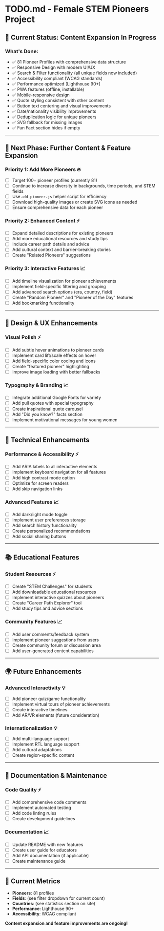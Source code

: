 # TODO.md - Female STEM Pioneers Project

## 🎯 **Current Status: Content Expansion In Progress**

### **What's Done:**

- ✅ 81 Pioneer Profiles with comprehensive data structure
- ✅ Responsive Design with modern UI/UX
- ✅ Search & Filter functionality (all unique fields now included)
- ✅ Accessibility compliant (WCAG standards)
- ✅ Performance optimized (Lighthouse 90+)
- ✅ PWA features (offline, installable)
- ✅ Mobile-responsive design
- ✅ Quote styling consistent with other content
- ✅ Button text centering and visual improvements
- ✅ Date/nationality visibility improvements
- ✅ Deduplication logic for unique pioneers
- ✅ SVG fallback for missing images
- ✅ Fun Fact section hides if empty

---

## 🚀 **Next Phase: Further Content & Feature Expansion**

### **Priority 1: Add More Pioneers** 🔥

- [ ] Target 100+ pioneer profiles (currently 81)
- [ ] Continue to increase diversity in backgrounds, time periods, and STEM fields
- [ ] Use `add-pioneer.js` helper script for efficiency
- [ ] Download high-quality images or create SVG icons as needed
- [ ] Ensure comprehensive data for each pioneer

### **Priority 2: Enhanced Content** ⚡

- [ ] Expand detailed descriptions for existing pioneers
- [ ] Add more educational resources and study tips
- [ ] Include career path details and advice
- [ ] Add cultural context and barrier-breaking stories
- [ ] Create "Related Pioneers" suggestions

### **Priority 3: Interactive Features** 📈

- [ ] Add timeline visualization for pioneer achievements
- [ ] Implement field-specific filtering and grouping
- [ ] Add advanced search options (era, country, field)
- [ ] Create "Random Pioneer" and "Pioneer of the Day" features
- [ ] Add bookmarking functionality

---

## 🎨 **Design & UX Enhancements**

### **Visual Polish** ⚡

- [ ] Add subtle hover animations to pioneer cards
- [ ] Implement card lift/scale effects on hover
- [ ] Add field-specific color coding and icons
- [ ] Create "featured pioneer" highlighting
- [ ] Improve image loading with better fallbacks

### **Typography & Branding** 📈

- [ ] Integrate additional Google Fonts for variety
- [ ] Add pull quotes with special typography
- [ ] Create inspirational quote carousel
- [ ] Add "Did you know?" facts section
- [ ] Implement motivational messages for young women

---

## 🔧 **Technical Enhancements**

### **Performance & Accessibility** ⚡

- [ ] Add ARIA labels to all interactive elements
- [ ] Implement keyboard navigation for all features
- [ ] Add high contrast mode option
- [ ] Optimize for screen readers
- [ ] Add skip navigation links

### **Advanced Features** 📈

- [ ] Add dark/light mode toggle
- [ ] Implement user preferences storage
- [ ] Add search history functionality
- [ ] Create personalized recommendations
- [ ] Add social sharing buttons

---

## 📚 **Educational Features**

### **Student Resources** ⚡

- [ ] Create "STEM Challenges" for students
- [ ] Add downloadable educational resources
- [ ] Implement interactive quizzes about pioneers
- [ ] Create "Career Path Explorer" tool
- [ ] Add study tips and advice sections

### **Community Features** 📈

- [ ] Add user comments/feedback system
- [ ] Implement pioneer suggestions from users
- [ ] Create community forum or discussion area
- [ ] Add user-generated content capabilities

---

## 🌍 **Future Enhancements**

### **Advanced Interactivity** 💡

- [ ] Add pioneer quiz/game functionality
- [ ] Implement virtual tours of pioneer achievements
- [ ] Create interactive timelines
- [ ] Add AR/VR elements (future consideration)

### **Internationalization** 💡

- [ ] Add multi-language support
- [ ] Implement RTL language support
- [ ] Add cultural adaptations
- [ ] Create region-specific content

---

## 📝 **Documentation & Maintenance**

### **Code Quality** ⚡

- [ ] Add comprehensive code comments
- [ ] Implement automated testing
- [ ] Add code linting rules
- [ ] Create development guidelines

### **Documentation** 📈

- [ ] Update README with new features
- [ ] Create user guide for educators
- [ ] Add API documentation (if applicable)
- [ ] Create maintenance guide

---

## 🎯 **Current Metrics**

- **Pioneers**: 81 profiles
- **Fields**: (see filter dropdown for current count)
- **Countries**: (see statistics section on site)
- **Performance**: Lighthouse 90+
- **Accessibility**: WCAG compliant

**Content expansion and feature improvements are ongoing!**
